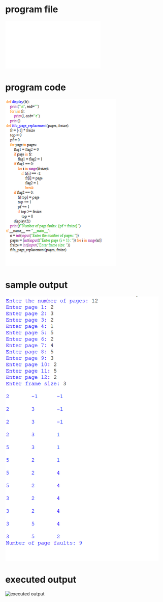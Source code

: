 
# program file
![program file](fifo_pr_566.py)

# program code 
![program code](fifo_pr_CODE_566.png)

# sample output
![sample output](fifo_pr_IO_566.png)

# executed output
![executed output](fifo_pr_EO_566.png)
